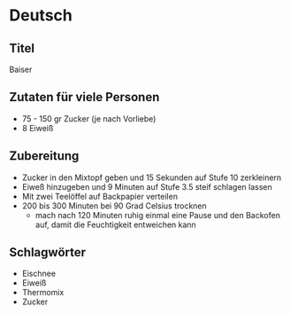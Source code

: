 # Deutsch

## Titel

Baiser

## Zutaten für viele Personen

* 75 - 150 gr Zucker (je nach Vorliebe)
* 8 Eiweiß

## Zubereitung

* Zucker in den Mixtopf geben und 15 Sekunden auf Stufe 10 zerkleinern
* Eiweß hinzugeben und 9 Minuten auf Stufe 3.5 steif schlagen lassen
* Mit zwei Teelöffel auf Backpapier verteilen
* 200 bis 300 Minuten bei 90 Grad Celsius trocknen
    * mach nach 120 Minuten ruhig einmal eine Pause und den Backofen auf, damit die Feuchtigkeit entweichen kann

## Schlagwörter

* Eischnee
* Eiweiß
* Thermomix
* Zucker

